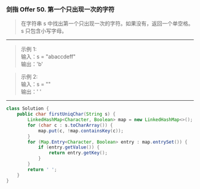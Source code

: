 ### 剑指 Offer 50. 第一个只出现一次的字符

>在字符串 s 中找出第一个只出现一次的字符。如果没有，返回一个单空格。 s 只包含小写字母。
***
>示例 1:  
>输入：s = "abaccdeff"  
>输出：'b'  

>示例 2:  
>输入：s = ""   
>输出：' '  
***
```java
class Solution {
    public char firstUniqChar(String s) {
        LinkedHashMap<Character, Boolean> map = new LinkedHashMap<>();
        for (char c : s.toCharArray()) {
            map.put(c, !map.containsKey(c));
        }
        for (Map.Entry<Character, Boolean> entry : map.entrySet()) {
            if (entry.getValue()) {
                return entry.getKey();
            }
        }
        return ' ';
    }
}
```

